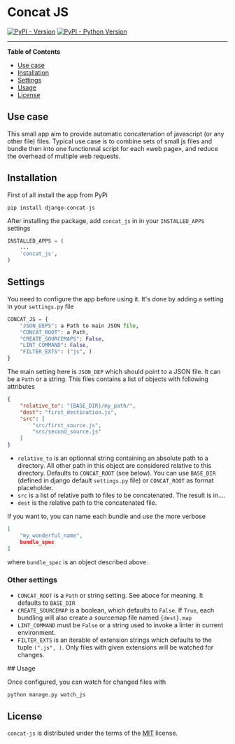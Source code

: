 # Concat JS

[![PyPI - Version](https://img.shields.io/pypi/v/concat-js.svg)](https://pypi.org/project/concat-js)
[![PyPI - Python Version](https://img.shields.io/pypi/pyversions/concat-js.svg)](https://pypi.org/project/concat-js)

-----

**Table of Contents**

- [Use case](#usecase)
- [Installation](#installation)
- [Settings](#settings)
- [Usage](#usage)
- [License](#license)

## Use case
This small app aim to provide automatic concatenation of javascript (or any other file) files.
Typical use case is to combine sets of small js files and bundle then into one functionnal script for each «web page», and reduce the overhead of multiple web requests.

## Installation

First of all install the app from PyPi
```console
pip install django-concat-js
```

After installing the package, add `concat_js` in in your `INSTALLED_APPS` settings

```python
INSTALLED_APPS = (
    ...
    'concat_js',
)
```

## Settings

You need to configure the app before using it. It's done by adding a setting in your `settings.py` file

```python
CONCAT_JS = {
    "JSON_DEPS": a Path to main JSON file,
    "CONCAT_ROOT": a Path,
    "CREATE_SOURCEMAPS": False,
    "LINT_COMMAND": False,
    "FILTER_EXTS": ("js", )
}
```

The main setting here is `JSON_DEP` which should point to a JSON file. It can be a `Path` or a string.
This files contains a list of objects with following attributes
```JSON
{
	"relative_to": "{BASE_DIR}/my_path/",
	"dest": "first_destination.js",
	"src": [
	    "src/first_source.js",
	    "src/second_source.js"
	]
}
```

- `relative_to` is an optionnal string containing an absolute path to a directory. All other path in this object are considered relative to this directory. Defaults to `CONCAT_ROOT` (see below). You can use `BASE_DIR` (defined in django default `settings.py` file) or `CONCAT_ROOT` as format placeholder.
- `src` is a list of relative path to files to be concatenated. The result is in....
- `dest` is the relative path to the concatenated file.

If you want to, you can name each bundle and use the more verbose 
```JSON
[
	"my_wonderful_name",
	bundle_spec
]
```
where `bundle_spec` is an object described above.

### Other settings

- `CONCAT_ROOT` is a `Path` or string setting. See aboce for meaning. It defaults to `BASE_DIR`
- `CREATE_SOURCEMAP` is a boolean, which defaults to `False`. If `True`, each bundling will also create a sourcemap file named `{dest}.map`
- `LINT_COMMAND` must be `False` or a string used to invoke a linter in current environment.
- `FILTER_EXTS` is an iterable of extension strings which defaults to the tuple `(".js", )`. Only files with given extensions will be watched for changes.


## Usage

Once configured, you can watch for changed files with

```python
python manage.py watch_js
```

## License

`concat-js` is distributed under the terms of the [MIT](https://spdx.org/licenses/MIT.html) license.
